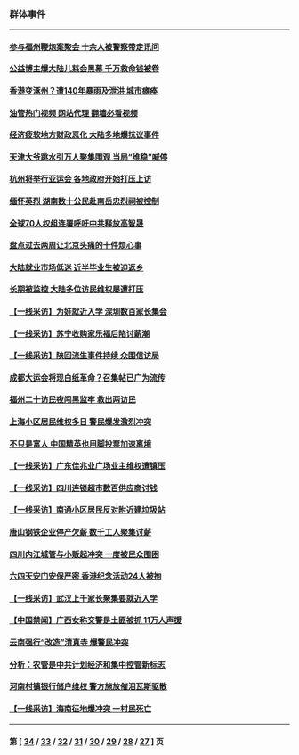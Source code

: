 ### 群体事件
---
#### [参与福州鞭炮案聚会 十余人被警察带走讯问](../../pages/ncid279/n14074316.md?09201645) 
#### [公益博主爆大陆儿慈会黑幕 千万救命钱被卷](../../pages/ncid279/n14072914.md?09201645) 
#### [香港变涿州？遭140年暴雨及泄洪 城市瘫痪](../../pages/ncid279/n14069515.md?09201645) 
#### [油管热门视频 网站代理 翻墙必看视频](http://138.2.39.72:81/youtube.html?epic-marker?09201645)
#### [经济疲软地方财政恶化 大陆多地爆抗议事件](../../pages/ncid279/n14068568.md?09201645) 
#### [天津大爷跳水引万人聚集围观 当局“维稳”喊停](../../pages/ncid279/n14068364.md?09201645) 
#### [杭州将举行亚运会 各地政府开始打压上访](../../pages/ncid279/n14059747.md?09201645) 
#### [缅怀英烈 湖南数十公民赴南岳忠烈祠被控制](../../pages/ncid279/n14055318.md?09201645) 
#### [全球70人权组连署呼吁中共释放高智晟](../../pages/ncid279/n14055054.md?09201645) 
#### [盘点过去两周让北京头痛的十件烦心事](../../pages/ncid279/n14052654.md?09201645) 
#### [大陆就业市场低迷 近半毕业生被迫返乡](../../pages/ncid279/n14050945.md?09201645) 
#### [长期被监控 大陆多位访民维权屡遭打压](../../pages/ncid279/n14049331.md?09201645) 
#### [【一线采访】为娃就近入学 深圳数百家长集会](../../pages/ncid279/n14044246.md?09201645) 
#### [【一线采访】苏宁收购家乐福后陷讨薪潮](../../pages/ncid279/n14042224.md?09201645) 
#### [【一线采访】陕回流生事件持续 众围信访局](../../pages/ncid279/n14040242.md?09201645) 
#### [成都大运会将现白纸革命？召集帖已广为流传](../../pages/ncid279/n14033119.md?09201645) 
#### [福州二十访民夜闯黑监牢 救出两访民](../../pages/ncid279/n14031617.md?09201645) 
#### [上海小区居民维权多日 警民爆发激烈冲突](../../pages/ncid279/n14029221.md?09201645) 
#### [不只是富人 中国精英也用脚投票加速离境](../../pages/ncid279/n14029086.md?09201645) 
#### [【一线采访】广东佳兆业广场业主维权遭镇压](../../pages/ncid279/n14028175.md?09201645) 
#### [【一线采访】四川连锁超市数百供应商讨钱](../../pages/ncid279/n14025102.md?09201645) 
#### [【一线采访】南通小区居民反对附近建垃圾站](../../pages/ncid279/n14021690.md?09201645) 
#### [唐山钢铁企业停产欠薪 数千工人聚集讨薪](../../pages/ncid279/n14017404.md?09201645) 
#### [四川内江城管与小贩起冲突 一度被民众围困](../../pages/ncid279/n14015922.md?09201645) 
#### [六四天安门安保严密 香港纪念活动24人被拘](../../pages/ncid279/n14009800.md?09201645) 
#### [【一线采访】武汉上千家长聚集要就近入学](../../pages/ncid279/n14009497.md?09201645) 
#### [【中国禁闻】广西女称交警是土匪被抓 11万人声援](../../pages/ncid279/n14006869.md?09201645) 
#### [云南强行“改造”清真寺 爆警民冲突](../../pages/ncid279/n14005561.md?09201645) 
#### [分析：农管是中共计划经济和集中控管新标志](../../pages/ncid279/n14000665.md?09201645) 
#### [河南村镇银行储户维权 警方施放催泪瓦斯驱散](../../pages/ncid279/n13998750.md?09201645) 
#### [【一线采访】海南征地爆冲突 一村民死亡](../../pages/ncid279/n13989137.md?09201645) 

---
#### 第 [ [34](./34.md?09201645) / [33](./33.md?09201645) / [32](./32.md?09201645) / [31](./31.md?09201645) / [30](./30.md?09201645) / [29](./29.md?09201645) / [28](./28.md?09201645) / [27](./27.md?09201645) ] 页
